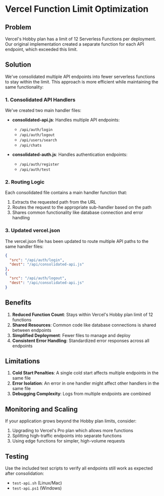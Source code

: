 # Vercel Function Limit Optimization

## Problem

Vercel's Hobby plan has a limit of 12 Serverless Functions per deployment. Our original implementation created a separate function for each API endpoint, which exceeded this limit.

## Solution

We've consolidated multiple API endpoints into fewer serverless functions to stay within the limit. This approach is more efficient while maintaining the same functionality:

### 1. Consolidated API Handlers

We've created two main handler files:

- **consolidated-api.js**: Handles multiple API endpoints:
  - `/api/auth/login`
  - `/api/auth/logout`
  - `/api/users/search`
  - `/api/chats`

- **consolidated-auth.js**: Handles authentication endpoints:
  - `/api/auth/register`
  - `/api/auth/test`

### 2. Routing Logic

Each consolidated file contains a main handler function that:
1. Extracts the requested path from the URL
2. Routes the request to the appropriate sub-handler based on the path
3. Shares common functionality like database connection and error handling

### 3. Updated vercel.json

The vercel.json file has been updated to route multiple API paths to the same handler files:

```json
{
  "src": "/api/auth/login",
  "dest": "/api/consolidated-api.js"
},
{
  "src": "/api/auth/logout",
  "dest": "/api/consolidated-api.js"
}
```

## Benefits

1. **Reduced Function Count**: Stays within Vercel's Hobby plan limit of 12 functions
2. **Shared Resources**: Common code like database connections is shared between endpoints
3. **Simplified Deployment**: Fewer files to manage and deploy
4. **Consistent Error Handling**: Standardized error responses across all endpoints

## Limitations

1. **Cold Start Penalties**: A single cold start affects multiple endpoints in the same file
2. **Error Isolation**: An error in one handler might affect other handlers in the same file
3. **Debugging Complexity**: Logs from multiple endpoints are combined

## Monitoring and Scaling

If your application grows beyond the Hobby plan limits, consider:

1. Upgrading to Vercel's Pro plan which allows more functions
2. Splitting high-traffic endpoints into separate functions
3. Using edge functions for simpler, high-volume requests

## Testing

Use the included test scripts to verify all endpoints still work as expected after consolidation:
- `test-api.sh` (Linux/Mac)
- `test-api.ps1` (Windows)
